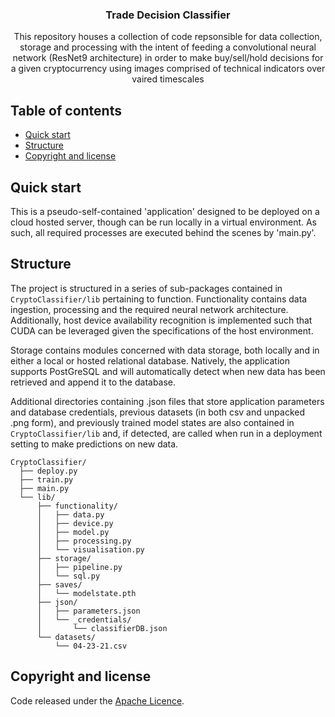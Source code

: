 <p align="center">
  <h3 align="center">Trade Decision Classifier</h3>
  <p align="center">
    This repository houses a collection of code repsonsible for data collection, storage and processing with the intent of feeding a convolutional neural network (ResNet9 architecture) in order to make buy/sell/hold decisions for a given cryptocurrency using images comprised of technical indicators over vaired timescales
    <br>
  </p>
</p>


## Table of contents

- [Quick start](#quick-start)
- [Structure](#Structure)
- [Copyright and license](#copyright-and-license)


## Quick start

This is a pseudo-self-contained 'application' designed to be deployed on a cloud hosted server, though can be run locally in a virtual environment. As such, all required processes are executed behind the scenes by 'main.py'.

## Structure

The project is structured in a series of sub-packages contained in `CryptoClassifier/lib` pertaining to function. Functionality contains data ingestion, processing and the required neural network architecture. Additionally, host device availability recognition is implemented such that CUDA can be leveraged given the specifications of the host environment. 

Storage contains modules concerned with data storage, both locally and in either a local or hosted relational database. Natively, the application supports PostGreSQL and will automatically detect when new data has been retrieved and append it to the database.

Additional directories containing .json files that store application parameters and database credentials, previous datasets (in both csv and unpacked .png form), and previously trained model states are also contained in `CryptoClassifier/lib` and, if detected, are called when run in a deployment setting to make predictions on new data.

```text
CryptoClassifier/
  ├── deploy.py
  ├── train.py
  ├── main.py
  └── lib/
      ├── functionality/
      │   ├── data.py
      │   ├── device.py
      │   ├── model.py
      │   ├── processing.py
      │   └── visualisation.py
      ├── storage/
      │   ├── pipeline.py
      │   └── sql.py
      ├── saves/
      │   └── modelstate.pth
      ├── json/
      │   ├── parameters.json
      │   └── _credentials/
      │       └── classifierDB.json
      └── datasets/
          └── 04-23-21.csv
```

## Copyright and license

Code released under the [Apache Licence](https://github.com/je-c/CryptoClassifier/blob/main/LICENSE).
